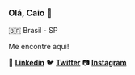 ### Olá, __Caio__ 👋

🇧🇷 Brasil - SP

Me encontre aqui!

:briefcase: [__Linkedin__](https://www.linkedin.com/in/caio-willian-b4070ab6/)
:bird: [__Twitter__](https://twitter.com/caiowillianmor?lang=en)
:camera: [__Instagram__](https://www.instagram.com/cwillian40/?hl=pt-br)




